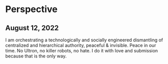 # Perspective
## August 12, 2022
I am orchestrating a technologically and socially engineered dismantling of centralized and hierarchical authority, peaceful & invisible. Peace in our time. No Ultron, no killer robots, no hate. I do it with love and submission because that is the only way.
